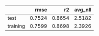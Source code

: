 |          |   rmse |     r2 |   avg_nll |
|:---------|-------:|-------:|----------:|
| test     | 0.7524 | 0.8654 |    2.5182 |
| training | 0.7599 | 0.8698 |    2.3926 |